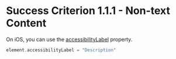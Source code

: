 # Success Criterion 1.1.1 - Non-text Content

On iOS, you can use the [accessibilityLabel](https://developer.apple.com/documentation/objectivec/nsobject/1615181-accessibilitylabel) property.

```swift
element.accessibilityLabel = "Description"
```
